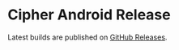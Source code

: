 # Cipher Android Release

Latest builds are published on [GitHub Releases](https://github.com/aosmith/cipher/releases/latest).
